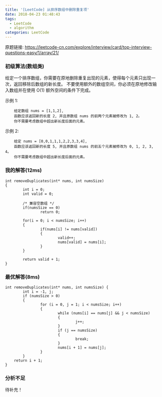 ```yaml
---
title: '[LeetCode] 从排序数组中删除重复项'
date: 2018-04-23 01:48:43
tags:
  - LeetCode
  - algorithm
categories: LeetCode
---
```


原题链接: <https://leetcode-cn.com/explore/interview/card/top-interview-questions-easy/1/array/21/>

### 初级算法(数组类)

给定一个排序数组，你需要在原地删除重复出现的元素，使得每个元素只出现一次，返回移除后数组的新长度。
不要使用额外的数组空间，你必须在原地修改输入数组并在使用 O(1) 额外空间的条件下完成。

示例 1:

        给定数组 nums = [1,1,2], 
        函数应该返回新的长度 2, 并且原数组 nums 的前两个元素被修改为 1, 2。 
        你不需要考虑数组中超出新长度后面的元素。

示例 2:

        给定 nums = [0,0,1,1,1,2,2,3,3,4],
        函数应该返回新的长度 5, 并且原数组 nums 的前五个元素被修改为 0, 1, 2, 3, 4。
        你不需要考虑数组中超出新长度后面的元素。

### 我的解答(12ms)

```
int removeDuplicates(int* nums, int numsSize)
{
        int i = 0;
        int valid = 0;

        /* 兼容空数组 */
        if(numsSize == 0)
                return 0;

        for(i = 0; i < numsSize; i++)
        {
                if(nums[i] != nums[valid])
                {
                        valid++;
                        nums[valid] = nums[i];
                }
        }

        return valid + 1;
}
```

### 最优解答(8ms)

```
int removeDuplicates(int* nums, int numsSize) {
        int i = -1, j;
        if (numsSize > 0)
        {
                for (i = 0, j = 1; i < numsSize; i++)
                {
                        while (nums[i] == nums[j] && j < numsSize)
                        {
                                j++;
                        }
                        if (j == numsSize)
                        {
                                break;
                        }
                        nums[i + 1] = nums[j];
                }
        }
	return i + 1;
}
```

### 分析不足

待补充！